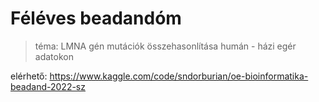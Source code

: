 # Féléves beadandóm

> téma: LMNA gén mutációk összehasonlítása humán - házi egér adatokon

elérhető: https://www.kaggle.com/code/sndorburian/oe-bioinformatika-beadand-2022-sz